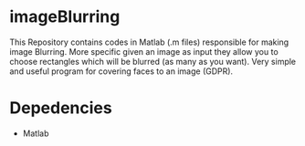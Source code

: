 # imageBlurring

This Repository contains codes in Matlab (.m files) responsible for making image Blurring.
More specific given an image as input they allow you to choose rectangles which will be blurred (as many as you want).
Very simple and useful program for covering faces to an image (GDPR).


# Depedencies

<ul>
  <li>Matlab</li>  
</ul
